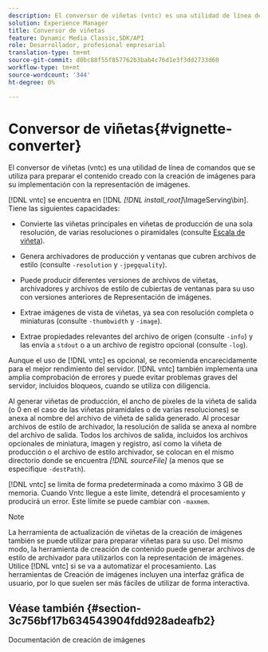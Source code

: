 ```yaml
---
description: El conversor de viñetas (vntc) es una utilidad de línea de comandos que se utiliza para preparar el contenido creado con la creación de imágenes para su implementación con la representación de imágenes.
solution: Experience Manager
title: Conversor de viñetas
feature: Dynamic Media Classic,SDK/API
role: Desarrollador, profesional empresarial
translation-type: tm+mt
source-git-commit: d0bc88f55f857762b3bab4c76d1e3f3dd2733d60
workflow-type: tm+mt
source-wordcount: '344'
ht-degree: 0%

---
```



# Conversor de viñetas{#vignette-converter}

El conversor de viñetas (vntc) es una utilidad de línea de comandos que se utiliza para preparar el contenido creado con la creación de imágenes para su implementación con la representación de imágenes.

[!DNL vntc] se encuentra en [!DNL  *[!DNL install_root]*\ImageServing\bin]. Tiene las siguientes capacidades:

* Convierte las viñetas principales en viñetas de producción de una sola resolución, de varias resoluciones o piramidales (consulte [Escala de viñeta](../../../../ir-api/vntc/utilities/c-ir-vignette-converter-vntc/c-ir-vignette-scaling.md#concept-e373a29c2f954df98d704c7723804585)).
* Genera archivadores de producción y ventanas que cubren archivos de estilo (consulte `-resolution` y `-jpegquality`).

* Puede producir diferentes versiones de archivos de viñetas, archivadores y archivos de estilo de cubiertas de ventanas para su uso con versiones anteriores de Representación de imágenes.
* Extrae imágenes de vista de viñetas, ya sea con resolución completa o miniaturas (consulte `-thumbwidth` y `-image`).
* Extrae propiedades relevantes del archivo de origen (consulte `-info`) y las envía a `stdout` o a un archivo de registro opcional (consulte `-log`).

Aunque el uso de [!DNL vntc] es opcional, se recomienda encarecidamente para el mejor rendimiento del servidor. [!DNL vntc] también implementa una amplia comprobación de errores y puede evitar problemas graves del servidor, incluidos bloqueos, cuando se utiliza con diligencia.

Al generar viñetas de producción, el ancho de píxeles de la viñeta de salida (o 0 en el caso de las viñetas piramidales o de varias resoluciones) se anexa al nombre del archivo de viñeta de salida generado. Al procesar archivos de estilo de archivador, la resolución de salida se anexa al nombre del archivo de salida. Todos los archivos de salida, incluidos los archivos opcionales de miniatura, imagen y registro, así como la viñeta de producción o el archivo de estilo archivador, se colocan en el mismo directorio donde se encuentra *[!DNL sourceFile]* (a menos que se especifique `-destPath`).

[!DNL vntc] se limita de forma predeterminada a como máximo 3 GB de memoria. Cuando Vntc llegue a este límite, detendrá el procesamiento y producirá un error. Este límite se puede cambiar con `-maxmem`.

>[!NOTE]
>
>La herramienta de actualización de viñetas de la creación de imágenes también se puede utilizar para preparar viñetas para su uso. Del mismo modo, la herramienta de creación de contenido puede generar archivos de estilo de archivador para utilizarlos con la representación de imágenes. Utilice [!DNL vntc] si se va a automatizar el procesamiento. Las herramientas de Creación de imágenes incluyen una interfaz gráfica de usuario, por lo que suelen ser más fáciles de utilizar de forma interactiva.

## Véase también {#section-3c756bf17b634543904fdd928adeafb2}

Documentación de creación de imágenes
